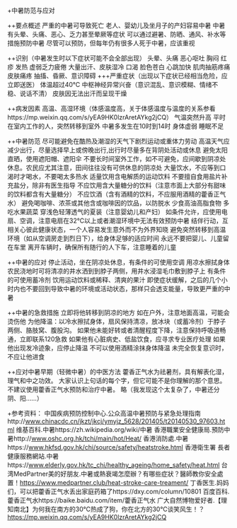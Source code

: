 +中暑防范与应对

++要点概述
严重的中暑可导致死亡
老人、婴幼儿及坐月子的产妇容易中暑
中暑有头晕、头痛、恶心、乏力甚至晕厥等症状
可以通过避暑、防晒、通风、补水等措施预防中暑
尽管可以预防，但每年仍有很多人死于中暑，应该重视

++识别（中暑发生时以下症状可能不会全部出现）
头晕、头痛
恶心呕吐
胸闷
红疹
发热
虚弱乏力疲倦
大量出汗、皮肤湿冷
口渴
脸色苍白
心跳加快
肌肉抽筋疼痛
皮肤痛疼
抽搐、昏厥、意识障碍
+++严重症状（出现以下症状已经相当危险，应立即送医）
体温超过40℃
中枢神经异常兴奋（意识混乱、意识模糊、情绪不稳、说话不清）
皮肤因无法出汗而呈现干燥

++病发因素
高温、高湿环境（体感温度高，关于体感温度与温度的关系参看https://mp.weixin.qq.com/s/yEA9HK0lzrAretAYkg2jCQ）
气温突然升高
平时在室内工作的人，突然转移到室外
中暑多发生在10时到14时
身体虚弱
睡眠不足

++中暑防范
尽可能避免在酷热及潮湿的天气下剧烈运动或重体力劳动
高温天气应减少出行，尽量选择早上或傍晚出行,出行时尽量多在背阴处活动或休息
避免太阳直晒，使用遮阳帽、遮阳伞
不要长时间室外工作，如不可避免，应间歇到阴凉处休息。农民应尤其注意，田间往往没有可供休息的阴凉处
大量饮水，不应等到口渴时才喝水，不要喝太多热水
适量饮用含电解质的运动饮料
不要擅自食用盐片补充盐分，除非有医生指导
不应饮用含大量糖分的饮料（注意市面上大部分有甜味的饮料都含有大量糖分）
不应饮酒（含有酒精的饮料，不应服用酒精的藿香正气水）
避免喝咖啡、浓茶或其他含或咖啡因的饮品，以防脱水
少食高油高脂食物
多吃水果蔬菜
穿浅色轻薄透气的夏装（注意婴幼儿和产妇）
如条件允许，应使用电扇、空调，注意电扇在32℃以上或者潮湿环境中无法有效预防中暑
结伴行动，互相关心彼此健康状态，一个人容易发生意外而不为外界知晓
避免突然转移到高温环境（如从空调房走到烈日下），给身体足够的适应时间
永远不要把婴儿、儿童留在车里
离开车辆时，确保所有随行的人下车，注意睡着的儿童

++中暑的应对
停止活动，坐在阴凉处休息，有条件的可使用空调
用凉水擦拭身体
农民浇地时可将清凉的井水洒到到脖子两侧，用井水浸湿毛巾敷到脖子上
有条件的可使用蓄冷剂
饮用运动饮料或稀释、清爽的果汁
即使症状缓解，之后的几个小时内也不要回到导致中暑的环境或活动状态，那样只会透支能量，导致更严重的中暑

++中暑的急救措施
立即将他转移到阴凉的地方
如在户外，注意地面高温，可能会烫伤他
为他降温：以冷水擦拭身体，扇风保持清凉，放冰块（或蓄冷剂）于脖子两侧、胳肢窝、腹股沟。
如果他未能好转或者清醒程度下降，注意保持呼吸道畅通，立即联系120急救
如果他有心脏病史、低盐饮食，应寻求专业医疗处理
如果他出现发冷迹象，应停止降温
不可以使用酒精涂抹身体降温
未完全恢复意识时，不应让他进食

++应对中暑早期（轻微中暑）的中医方法
藿香正气水为祛暑剂，具有解表化湿，理气和中之功效。
大家认识上句话的每个字，但它可能不是你理解的那个意思。不建议使用藿香正气水预防和治疗中暑。
略（我发现这个太复杂了，中暑还分阴、阳……）

+参考资料：
中国疾病预防控制中心.公众高温中暑预防与紧急处理指南http://www.chinacdc.cn/jkzt/jkcj/ymyjz_5628/201405/t20140530_97603.html
维基百科.中暑https://zh.wikipedia.org/wiki/中暑
香港職業安全健康局.預防中暑http://www.oshc.org.hk/tchi/main/hot/Heat/
香港消防處.中暑https://www.hkfsd.gov.hk/chi/source/safety/heatstroke.html
香港衛生署 長者健康服務網站.中暑https://www.elderly.gov.hk/tc_chi/healthy_ageing/home_safety/heat.html
台湾MedPartner美的好朋友.中暑或熱衰竭怎麼辦？有哪些症狀？醫師教你安全處置！https://www.medpartner.club/heat-stroke-care-treament/
丁香医生.妈妈们，可以把藿香正气水丢出家庭药箱了https://dxy.com/column/10801
百度百科.藿香正气水https://baike.baidu.com/item/藿香正气水
广大自然博物爱好者.【理知南北】为何我在南方的30℃热成了狗，你在北方的30℃谈笑风生！？https://mp.weixin.qq.com/s/yEA9HK0lzrAretAYkg2jCQ